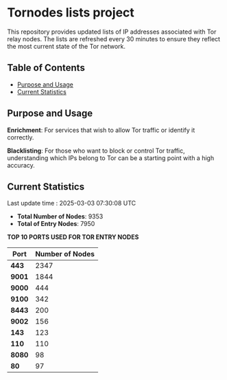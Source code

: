 # Tornodes lists project

This repository provides updated lists of IP addresses associated with Tor relay nodes. The lists are refreshed every 30 minutes to ensure they reflect the most current state of the Tor network.

## Table of Contents

- [Purpose and Usage](#purpose-and-usage)
- [Current Statistics](#current-statistics)


## Purpose and Usage

**Enrichment**: For services that wish to allow Tor traffic or identify it correctly.

**Blacklisting**: For those who want to block or control Tor traffic, understanding which IPs belong to Tor can be a starting point with a high accuracy.

## Current Statistics

Last update time : 2025-03-03 07:30:08 UTC

- **Total Number of Nodes**: 9353
- **Total of Entry Nodes**: 7950

**TOP 10 PORTS USED FOR TOR ENTRY NODES**

| **Port** | **Number of Nodes** |
|------|-----------------|
| **443**   | 2347  |
| **9001**   | 1844  |
| **9000**   | 444  |
| **9100**   | 342  |
| **8443**   | 200  |
| **9002**   | 156  |
| **143**   | 123  |
| **110**   | 110  |
| **8080**   | 98  |
| **80**   | 97  |

